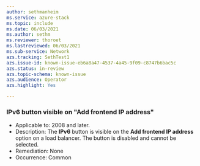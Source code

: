 ```yaml
---
author: sethmanheim
ms.service: azure-stack
ms.topic: include
ms.date: 06/03/2021
ms.author: sethm
ms.reviewer: thoroet
ms.lastreviewed: 06/03/2021
ms.sub-service: Network
azs.tracking: SethTest1
azs.issue-id: known-issue-eb6a8a47-4537-4a45-9f09-c8747b6bac5c
azs.status: in-review
azs.topic-schema: known-issue
azs.audience: Operator
azs.highlight: Yes

---
```


### IPv6 button visible on "Add frontend IP address"

- Applicable to: 2008 and later.
- Description: The **IPv6** button is visible on the **Add frontend IP address** option on a load balancer. The button is disabled and cannot be selected.
- Remediation: None
- Occurrence: Common
